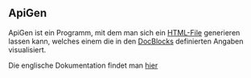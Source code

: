 ## ApiGen
ApiGen ist ein Programm, mit dem man sich ein [HTML-File](/wiki/html) generieren lassen kann, welches einem die in den [DocBlocks](/wiki/programmiersprachen/php/docblock) definierten Angaben visualisiert. 


Die englische Dokumentation findet man [hier](https://github.com/ApiGen/ApiGen)